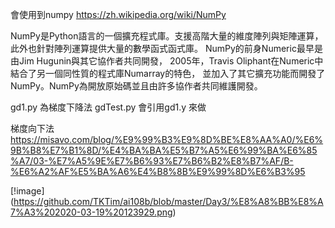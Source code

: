 會使用到numpy
https://zh.wikipedia.org/wiki/NumPy


NumPy是Python語言的一個擴充程式庫。支援高階大量的維度陣列與矩陣運算，此外也針對陣列運算提供大量的數學函式函式庫。
NumPy的前身Numeric最早是由Jim Hugunin與其它協作者共同開發，
2005年，Travis Oliphant在Numeric中結合了另一個同性質的程式庫Numarray的特色，
並加入了其它擴充功能而開發了NumPy。NumPy為開放原始碼並且由許多協作者共同維護開發。

gd1.py 為梯度下降法
gdTest.py 會引用gd1.y 來做

梯度向下法
https://misavo.com/blog/%E9%99%B3%E9%8D%BE%E8%AA%A0/%E6%9B%B8%E7%B1%8D/%E4%BA%BA%E5%B7%A5%E6%99%BA%E6%85%A7/03-%E7%A5%9E%E7%B6%93%E7%B6%B2%E8%B7%AF/B-%E6%A2%AF%E5%BA%A6%E4%B8%8B%E9%99%8D%E6%B3%95

[!image] (https://github.com/TKTim/ai108b/blob/master/Day3/%E8%A8%BB%E8%A7%A3%202020-03-19%20123929.png)
